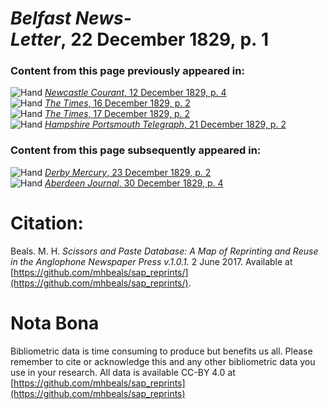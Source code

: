 # *Belfast News-Letter*, 22 December 1829, p. 1  
  
### Content from this page previously appeared in:  
![Hand](http://scissorsandpaste.net/wp-content/uploads/2017/06/smallhandpointer.png) [*Newcastle Courant*, 12 December 1829, p. 4](https://mhbeals.github.io/sap_html/Newcastle-Courant/Newcastle-Courant-12-December-1829-p-4)  
![Hand](http://scissorsandpaste.net/wp-content/uploads/2017/06/smallhandpointer.png) [*The Times*, 16 December 1829, p. 2](https://mhbeals.github.io/sap_html/The-Times/The-Times-16-December-1829-p-2)  
![Hand](http://scissorsandpaste.net/wp-content/uploads/2017/06/smallhandpointer.png) [*The Times*, 17 December 1829, p. 2](https://mhbeals.github.io/sap_html/The-Times/The-Times-17-December-1829-p-2)  
![Hand](http://scissorsandpaste.net/wp-content/uploads/2017/06/smallhandpointer.png) [*Hampshire Portsmouth Telegraph*, 21 December 1829, p. 2](https://mhbeals.github.io/sap_html/Hampshire-Portsmouth-Telegraph/Hampshire-Portsmouth-Telegraph-21-December-1829-p-2)  
  
### Content from this page subsequently appeared in:  
![Hand](http://scissorsandpaste.net/wp-content/uploads/2017/06/smallhandpointer.png) [*Derby Mercury*, 23 December 1829, p. 2](https://mhbeals.github.io/sap_html/Derby-Mercury/Derby-Mercury-23-December-1829-p-2)  
![Hand](http://scissorsandpaste.net/wp-content/uploads/2017/06/smallhandpointer.png) [*Aberdeen Journal*, 30 December 1829, p. 4](https://mhbeals.github.io/sap_html/Aberdeen-Journal/Aberdeen-Journal-30-December-1829-p-4)  


# Citation: 

Beals. M. H. *Scissors and Paste Database: A Map of Reprinting and Reuse in the Anglophone Newspaper Press v.1.0.1.* 2 June 2017. Available at [https://github.com/mhbeals/sap_reprints/](https://github.com/mhbeals/sap_reprints/). 

# Nota Bona

Bibliometric data is time consuming to produce but benefits us all. Please remember to cite or acknowledge this and any other bibliometric data you use in your research. All data is available CC-BY 4.0 at [https://github.com/mhbeals/sap_reprints](https://github.com/mhbeals/sap_reprints)